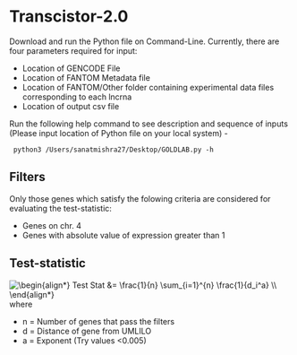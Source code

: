 # Transcistor-2.0

Download and run the Python file on Command-Line.
Currently, there are four parameters required for input:
- Location of GENCODE File
- Location of FANTOM Metadata file
- Location of FANTOM/Other folder containing experimental data files corresponding to each lncrna
- Location of output csv file

Run the following help command to see description and sequence of inputs (Please input location of Python file on your local system) -
```
 python3 /Users/sanatmishra27/Desktop/GOLDLAB.py -h
```

## Filters
Only those genes which satisfy the folowing criteria are considered for evaluating the test-statistic:
- Genes on chr. 4
- Genes with absolute value of expression greater than 1


## Test-statistic
<img src=
"https://render.githubusercontent.com/render/math?math=%5Clarge+%5Cdisplaystyle+%5Cbegin%7Balign%2A%7D%0ATest+Stat+%26%3D+%5Cfrac%7B1%7D%7Bn%7D+%5Csum_%7Bi%3D1%7D%5E%7Bn%7D+%5Cfrac%7B1%7D%7Bd_i%5Ea%7D+%5C%5C%0A%5Cend%7Balign%2A%7D%0A" 
alt="\begin{align*}
Test Stat &= \frac{1}{n} \sum_{i=1}^{n} \frac{1}{d_i^a} \\
\end{align*}
"> \
where 
- n = Number of genes that pass the filters 
- d = Distance of gene from UMLILO 
- a = Exponent (Try values <0.005)

